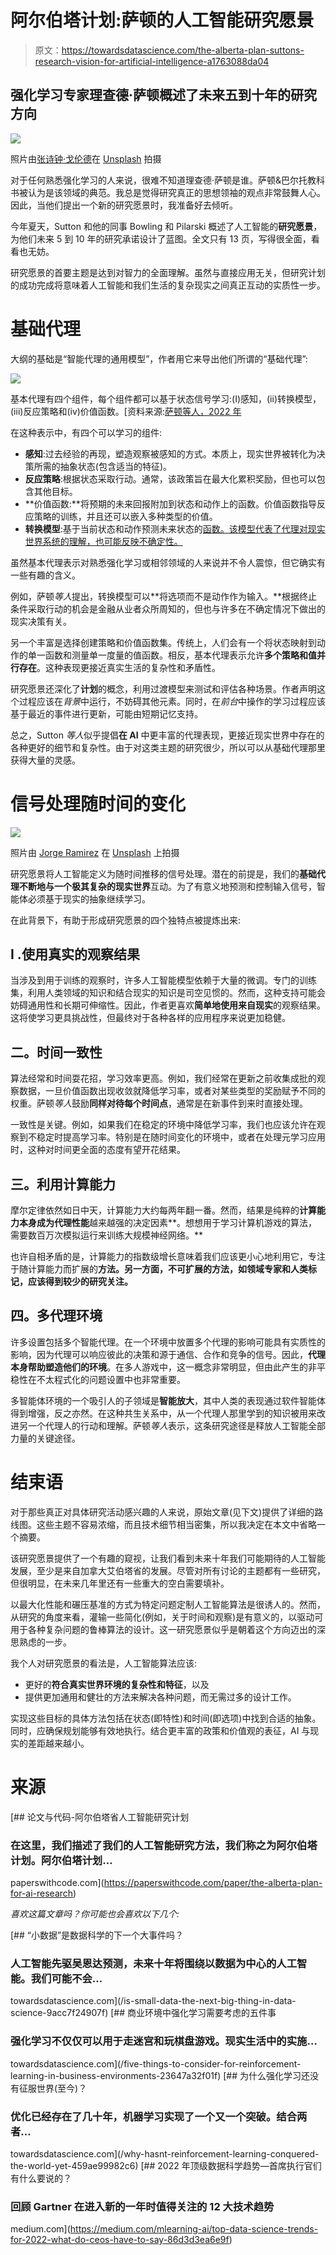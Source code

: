 # 阿尔伯塔计划:萨顿的人工智能研究愿景

> 原文：<https://towardsdatascience.com/the-alberta-plan-suttons-research-vision-for-artificial-intelligence-a1763088da04>

## 强化学习专家理查德·萨顿概述了未来五到十年的研究方向

![](img/d9f63661be7bff2c2005fe3a112d58d5.png)

照片由[张诗钟·戈伦德](https://unsplash.com/@johnygoerend?utm_source=medium&utm_medium=referral)在 [Unsplash](https://unsplash.com?utm_source=medium&utm_medium=referral) 拍摄

对于任何熟悉强化学习的人来说，很难不知道理查德·萨顿是谁。萨顿&巴尔托教科书被认为是该领域的典范。我总是觉得研究真正的思想领袖的观点非常鼓舞人心。因此，当他们提出一个新的研究愿景时，我准备好去倾听。

今年夏天，Sutton 和他的同事 Bowling 和 Pilarski 概述了人工智能的**研究愿景**，为他们未来 5 到 10 年的研究承诺设计了蓝图。全文只有 13 页，写得很全面，看看也无妨。

研究愿景的首要主题是达到对智力的全面理解。虽然与直接应用无关，但研究计划的成功完成将意味着人工智能和我们生活的复杂现实之间真正互动的实质性一步。

# 基础代理

大纲的基础是“智能代理的通用模型”，作者用它来导出他们所谓的“基础代理”:

![](img/87454faff02201eca9bd194918b21880.png)

基本代理有四个组件，每个组件都可以基于状态信号学习:(I)感知，(ii)转换模型，(iii)反应策略和(iv)价值函数。[资料来源:[萨顿等人，2022 年](https://paperswithcode.com/paper/the-alberta-plan-for-ai-research)

在这种表示中，有四个可以学习的组件:

*   **感知**:过去经验的再现，塑造观察被感知的方式。本质上，现实世界被转化为决策所需的抽象状态(包含适当的特征)。
*   **反应策略**:根据状态采取行动。通常，该政策旨在最大化累积奖励，但也可以包含其他目标。
*   **价值函数:**将预期的未来回报附加到状态和动作上的函数。价值函数指导反应策略的训练，并且还可以嵌入多种类型的价值。
*   **转换模型**:基于当前状态和动作预测未来状态的[函数。该模型代表了代理对现实世界系统的理解，也可能反映不确定性。](/the-five-building-blocks-of-markov-decision-processes-997dc1ab48a7)

虽然基本代理表示对熟悉强化学习或相邻领域的人来说并不令人震惊，但它确实有一些有趣的含义。

例如，萨顿*等人*提出，转换模型可以**将选项而不是动作作为输入。**根据终止条件采取行动的机会是金融从业者众所周知的，但也与许多在不确定情况下做出的现实决策有关。

另一个丰富是选择创建策略和价值函数集。传统上，人们会有一个将状态映射到动作的单一函数和测量单一度量的值函数。相反，基本代理表示允许**多个策略和值并行存在**。这种表现更接近真实生活的复杂性和矛盾性。

研究愿景还深化了**计划**的概念，利用过渡模型来测试和评估各种场景。作者声明这个过程应该在*背景*中运行，不妨碍其他元素。同时，在*前台*中操作的学习过程应该基于最近的事件进行更新，可能由短期记忆支持。

总之，Sutton *等人*似乎提倡**在 AI** 中更丰富的代理表现，更接近现实世界中存在的各种更好的细节和复杂性。由于对这类主题的研究很少，所以可以从基础代理那里获得大量的灵感。

# 信号处理随时间的变化

![](img/b52c206bb4588b05aa8538165180f548.png)

照片由 [Jorge Ramirez](https://unsplash.com/@jorgedevs?utm_source=medium&utm_medium=referral) 在 [Unsplash](https://unsplash.com?utm_source=medium&utm_medium=referral) 上拍摄

研究愿景将人工智能定义为随时间推移的信号处理。潜在的前提是，我们的**基础代理不断地与一个极其复杂的现实世界**互动。为了有意义地预测和控制输入信号，智能体必须基于现实的抽象继续学习。

在此背景下，有助于形成研究愿景的四个独特点被提炼出来:

## I .使用真实的观察结果

当涉及到用于训练的观察时，许多人工智能模型依赖于大量的微调。专门的训练集，利用人类领域的知识和结合现实的知识是司空见惯的。然而，这种支持可能会妨碍通用性和长期可伸缩性。因此，作者更喜欢**简单地使用来自现实**的观察结果。这将使学习更具挑战性，但最终对于各种各样的应用程序来说更加稳健。

## 二。时间一致性

算法经常和时间耍花招，学习效率更高。例如，我们经常在更新之前收集成批的观察数据，一旦价值函数出现收敛就降低学习率，或者对某些类型的奖励赋予不同的权重。萨顿*等人*鼓励**同样对待每个时间点**，通常是在新事件到来时直接处理。

一致性是关键。例如，如果我们在稳定的环境中降低学习率，我们也应该允许在观察到不稳定时提高学习率。特别是在随时间变化的环境中，或者在处理元学习应用时，这种对时间更全面的态度有望开花结果。

## 三。利用计算能力

摩尔定律依然如日中天，计算能力大约每两年翻一番。然而，结果是纯粹的**计算能力本身成为代理性能**越来越强的决定因素**。想想用于学习计算机游戏的算法，需要数百万次模拟运行来训练大规模神经网络。**

也许自相矛盾的是，计算能力的指数级增长意味着我们应该更小心地利用它，专注于随计算能力而扩展的**方法。另一方面，不可扩展的方法，如领域专家和人类标记，应该得到较少的研究关注。**

## 四。多代理环境

许多设置包括多个智能代理。在一个环境中放置多个代理的影响可能具有实质性的影响，因为代理可以响应彼此的决策和源于通信、合作和竞争的信号。因此，**代理本身帮助塑造他们的环境**。在多人游戏中，这一概念非常明显，但由此产生的非平稳性在不太程式化的问题设置中也非常重要。

多智能体环境的一个吸引人的子领域是**智能放大**，其中人类的表现通过软件智能体得到增强，反之亦然。在这种共生关系中，从一个代理人那里学到的知识被用来改进另一个代理人的行动和理解。萨顿*等人*表示，这条研究途径是释放人工智能全部力量的关键途径。

# 结束语

对于那些真正对具体研究活动感兴趣的人来说，原始文章(见下文)提供了详细的路线图。这些主题不容易浓缩，而且技术细节相当密集，所以我决定在本文中省略一个摘要。

该研究愿景提供了一个有趣的窥视，让我们看到未来十年我们可能期待的人工智能发展，至少是来自加拿大艾伯塔省的发展。尽管对所有讨论的主题都有一些研究，但很明显，在未来几年里还有一些重大的空白需要填补。

以最大化性能和碾压基准的方式为特定问题定制人工智能算法是很诱人的。然而，从研究的角度来看，灌输一些简化(例如，关于时间和观察)是有意义的，以驱动可用于各种复杂问题的鲁棒算法的设计。这一研究愿景似乎是朝着这个方向迈出的深思熟虑的一步。

我个人对研究愿景的看法是，人工智能算法应该:

*   更好的**符合真实世界环境的复杂性和特征**，以及
*   提供更加通用和健壮的方法来解决各种问题，而无需过多的设计工作。

实现这些目标的具体方法包括在状态(即特性)和时间(即选项)中找到合适的抽象。同时，应确保规划能够有效地执行。结合更丰富的政策和价值观的表征，AI 与现实的差距越来越小。

# 来源

[](https://paperswithcode.com/paper/the-alberta-plan-for-ai-research) [## 论文与代码-阿尔伯塔省人工智能研究计划

### 在这里，我们描述了我们的人工智能研究方法，我们称之为阿尔伯塔计划。阿尔伯塔计划…

paperswithcode.com](https://paperswithcode.com/paper/the-alberta-plan-for-ai-research) 

*喜欢这篇文章吗？你可能也会喜欢以下几个:*

[](/is-small-data-the-next-big-thing-in-data-science-9acc7f24907f) [## “小数据”是数据科学的下一个大事件吗？

### 人工智能先驱吴恩达预测，未来十年将围绕以数据为中心的人工智能。我们可能不会…

towardsdatascience.com](/is-small-data-the-next-big-thing-in-data-science-9acc7f24907f) [](/five-things-to-consider-for-reinforcement-learning-in-business-environments-23647a32f01f) [## 商业环境中强化学习需要考虑的五件事

### 强化学习不仅仅可以用于走迷宫和玩棋盘游戏。现实生活中的实施…

towardsdatascience.com](/five-things-to-consider-for-reinforcement-learning-in-business-environments-23647a32f01f) [](/why-hasnt-reinforcement-learning-conquered-the-world-yet-459ae99982c6) [## 为什么强化学习还没有征服世界(至今)？

### 优化已经存在了几十年，机器学习实现了一个又一个突破。结合两者…

towardsdatascience.com](/why-hasnt-reinforcement-learning-conquered-the-world-yet-459ae99982c6) [](https://medium.com/mlearning-ai/top-data-science-trends-for-2022-what-do-ceos-have-to-say-86d3d3ea6e9f) [## 2022 年顶级数据科学趋势—首席执行官们有什么要说的？

### 回顾 Gartner 在进入新的一年时值得关注的 12 大技术趋势

medium.com](https://medium.com/mlearning-ai/top-data-science-trends-for-2022-what-do-ceos-have-to-say-86d3d3ea6e9f)